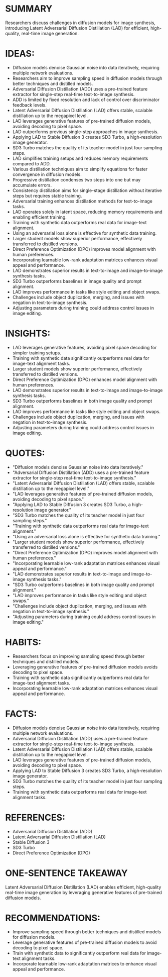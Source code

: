 # SUMMARY
Researchers discuss challenges in diffusion models for image synthesis, introducing Latent Adversarial Diffusion Distillation (LAD) for efficient, high-quality, real-time image generation.

# IDEAS:
- Diffusion models denoise Gaussian noise into data iteratively, requiring multiple network evaluations.
- Researchers aim to improve sampling speed in diffusion models through better techniques and distilled models.
- Adversarial Diffusion Distillation (ADD) uses a pre-trained feature extractor for single-step real-time text-to-image synthesis.
- ADD is limited by fixed resolution and lack of control over discriminator feedback levels.
- Latent Adversarial Diffusion Distillation (LAD) offers stable, scalable distillation up to the megapixel level.
- LAD leverages generative features of pre-trained diffusion models, avoiding decoding to pixel space.
- LAD outperforms previous single-step approaches in image synthesis.
- Applying LAD to Stable Diffusion 3 creates SD3 Turbo, a high-resolution image generator.
- SD3 Turbo matches the quality of its teacher model in just four sampling steps.
- LAD simplifies training setups and reduces memory requirements compared to ADD.
- Various distillation techniques aim to simplify equations for faster convergence in diffusion models.
- Progressive distillation condenses two steps into one but may accumulate errors.
- Consistency distillation aims for single-stage distillation without iterative steps but requires stable training.
- Adversarial training enhances distillation methods for text-to-image tasks.
- LAD operates solely in latent space, reducing memory requirements and enabling efficient training.
- Training with synthetic data outperforms real data for image-text alignment.
- Using an adversarial loss alone is effective for synthetic data training.
- Larger student models show superior performance, effectively transferred to distilled versions.
- Direct Preference Optimization (DPO) improves model alignment with human preferences.
- Incorporating learnable low-rank adaptation matrices enhances visual appeal and performance.
- LAD demonstrates superior results in text-to-image and image-to-image synthesis tasks.
- SD3 Turbo outperforms baselines in image quality and prompt alignment.
- LAD improves performance in tasks like style editing and object swaps.
- Challenges include object duplication, merging, and issues with negation in text-to-image synthesis.
- Adjusting parameters during training could address control issues in image editing.

# INSIGHTS:
- LAD leverages generative features, avoiding pixel space decoding for simpler training setups.
- Training with synthetic data significantly outperforms real data for image-text alignment tasks.
- Larger student models show superior performance, effectively transferred to distilled versions.
- Direct Preference Optimization (DPO) enhances model alignment with human preferences.
- LAD demonstrates superior results in text-to-image and image-to-image synthesis tasks.
- SD3 Turbo outperforms baselines in both image quality and prompt alignment.
- LAD improves performance in tasks like style editing and object swaps.
- Challenges include object duplication, merging, and issues with negation in text-to-image synthesis.
- Adjusting parameters during training could address control issues in image editing.

# QUOTES:
- "Diffusion models denoise Gaussian noise into data iteratively."
- "Adversarial Diffusion Distillation (ADD) uses a pre-trained feature extractor for single-step real-time text-to-image synthesis."
- "Latent Adversarial Diffusion Distillation (LAD) offers stable, scalable distillation up to the megapixel level."
- "LAD leverages generative features of pre-trained diffusion models, avoiding decoding to pixel space."
- "Applying LAD to Stable Diffusion 3 creates SD3 Turbo, a high-resolution image generator."
- "SD3 Turbo matches the quality of its teacher model in just four sampling steps."
- "Training with synthetic data outperforms real data for image-text alignment."
- "Using an adversarial loss alone is effective for synthetic data training."
- "Larger student models show superior performance, effectively transferred to distilled versions."
- "Direct Preference Optimization (DPO) improves model alignment with human preferences."
- "Incorporating learnable low-rank adaptation matrices enhances visual appeal and performance."
- "LAD demonstrates superior results in text-to-image and image-to-image synthesis tasks."
- "SD3 Turbo outperforms baselines in both image quality and prompt alignment."
- "LAD improves performance in tasks like style editing and object swaps."
- "Challenges include object duplication, merging, and issues with negation in text-to-image synthesis."
- "Adjusting parameters during training could address control issues in image editing."

# HABITS:
- Researchers focus on improving sampling speed through better techniques and distilled models.
- Leveraging generative features of pre-trained diffusion models avoids decoding to pixel space.
- Training with synthetic data significantly outperforms real data for image-text alignment tasks.
- Incorporating learnable low-rank adaptation matrices enhances visual appeal and performance.

# FACTS:
- Diffusion models denoise Gaussian noise into data iteratively, requiring multiple network evaluations.
- Adversarial Diffusion Distillation (ADD) uses a pre-trained feature extractor for single-step real-time text-to-image synthesis.
- Latent Adversarial Diffusion Distillation (LAD) offers stable, scalable distillation up to the megapixel level.
- LAD leverages generative features of pre-trained diffusion models, avoiding decoding to pixel space.
- Applying LAD to Stable Diffusion 3 creates SD3 Turbo, a high-resolution image generator.
- SD3 Turbo matches the quality of its teacher model in just four sampling steps.
- Training with synthetic data outperforms real data for image-text alignment tasks.

# REFERENCES:
- Adversarial Diffusion Distillation (ADD)
- Latent Adversarial Diffusion Distillation (LAD)
- Stable Diffusion 3
- SD3 Turbo
- Direct Preference Optimization (DPO)

# ONE-SENTENCE TAKEAWAY
Latent Adversarial Diffusion Distillation (LAD) enables efficient, high-quality real-time image generation by leveraging generative features of pre-trained diffusion models.

# RECOMMENDATIONS:
- Improve sampling speed through better techniques and distilled models for diffusion models.
- Leverage generative features of pre-trained diffusion models to avoid decoding to pixel space.
- Train with synthetic data to significantly outperform real data for image-text alignment tasks.
- Incorporate learnable low-rank adaptation matrices to enhance visual appeal and performance.